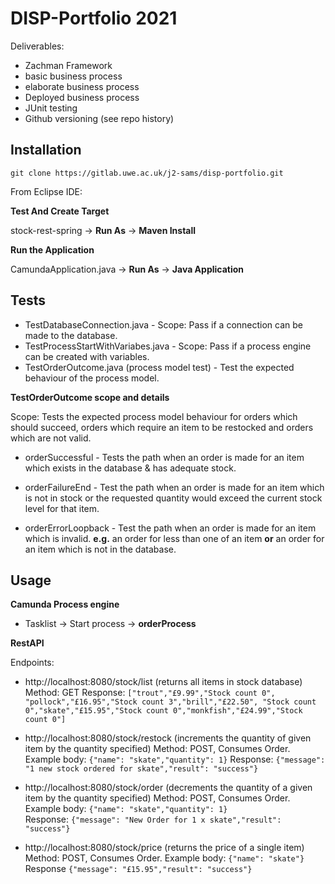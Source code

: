 # DISP-Portfolio 2021
Deliverables:
- Zachman Framework
- basic business process 
- elaborate business
process
- Deployed business process
- JUnit testing 
- Github versioning (see repo history)



## Installation

```
git clone https://gitlab.uwe.ac.uk/j2-sams/disp-portfolio.git
```
From Eclipse IDE:

**Test And Create Target**

stock-rest-spring -> **Run As** -> **Maven Install**

**Run the Application**

CamundaApplication.java -> **Run As** -> **Java Application**

## Tests
- TestDatabaseConnection.java - Scope: Pass if a connection can be made to the database.
- TestProcessStartWithVariabes.java - Scope: Pass if a process engine can be created with variables.
- TestOrderOutcome.java (process model test) - Test the expected behaviour of the process model.

**TestOrderOutcome scope and details**

Scope: Tests the expected process model behaviour for orders which should succeed, orders which require an item to be restocked and orders which are not valid. 

- orderSuccessful - Tests the path when an order is made for an item which exists in the database & has adequate stock.

- orderFailureEnd - Test the path when an order is made for an item which is not in stock or the requested quantity would exceed the current stock level for that item.

- orderErrorLoopback - Test the path when an order is made for an item which is invalid. **e.g.** an order for less than one of an item **or** an order for an item which is not in the database.




## Usage

**Camunda Process engine**

- Tasklist -> Start process -> **orderProcess**

**RestAPI**

Endpoints:
- http://localhost:8080/stock/list (returns all items in stock database) Method: GET
Response: ```["trout","£9.99","Stock count 0",
"pollock","£16.95","Stock count 3","brill","£22.50",
"Stock count 0","skate","£15.95","Stock count 0","monkfish","£24.99","Stock count 0"]```

- http://localhost:8080/stock/restock 
(increments the quantity of given item by the quantity specified) Method: POST, Consumes Order. 
Example body: ```{"name": "skate","quantity": 1}```
Response: ```{"message": "1 new stock ordered for skate","result": "success"}```

- http://localhost:8080/stock/order (decrements the quantity of a given item by the quantity specified) Method: POST, Consumes Order.
Example body: ```{"name": "skate","quantity": 1}```  
Response: ```{"message": "New Order for 1 x skate","result": "success"}```
- http://localhost:8080/stock/price (returns the price of a single item) Method: POST, Consumes Order. Example body: ```{"name": "skate"}```                 
Response ```{"message": "£15.95","result": "success"}```
